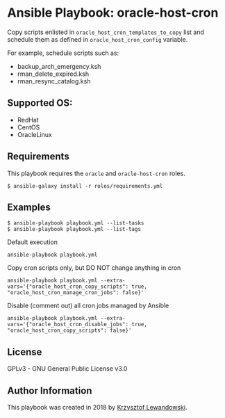 Ansible Playbook: oracle-host-cron
==================================

Copy scripts enlisted in `oracle_host_cron_templates_to_copy` list and schedule them as defined in `oracle_host_cron_config` variable.

For example, schedule scripts such as:

* backup_arch_emergency.ksh
* rman_delete_expired.ksh
* rman_resync_catalog.ksh


Supported OS:
-------------
* RedHat
* CentOS
* OracleLinux

Requirements
------------

This playbook requires the `oracle` and `oracle-host-cron` roles.

`$ ansible-galaxy install -r roles/requirements.yml`

Examples
--------

    $ ansible-playbook playbook.yml --list-tasks
    $ ansible-playbook playbook.yml --list-tags

Default execution
    
    ansible-playbook playbook.yml

Copy cron scripts only, but DO NOT change anything in cron

    ansible-playbook playbook.yml --extra-vars='{"oracle_host_cron_copy_scripts": true, "oracle_host_cron_manage_cron_jobs": false}'

Disable (comment out) all cron jobs managed by Ansible

    ansible-playbook playbook.yml --extra-vars='{"oracle_host_cron_disable_jobs": true, "oracle_host_cron_copy_scripts": false}'

	
License
-------

GPLv3 - GNU General Public License v3.0

Author Information
------------------

This playbook was created in 2018 by [Krzysztof Lewandowski](mailto:Krzysztof.Lewandowski@fastmail.fm).

